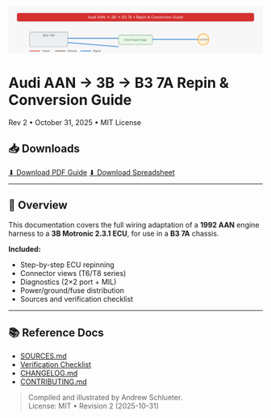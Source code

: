 <!-- docs/index.md -->
<link rel="stylesheet" href="./assets/style.css">
<link rel="icon" href="./assets/audi-wiring-banner.svg">

<div class="hero">
  <img src="./assets/audi-wiring-banner.svg" alt="Audi Wiring Guide Banner" class="banner">
  <h1>Audi AAN → 3B → B3 7A Repin & Conversion Guide</h1>
  <p class="sub">Rev 2 • October 31, 2025 • MIT License</p>
</div>

## 📥 Downloads

<div class="btn-row">
  <a class="btn" href="../spec/AAN_to_3B_B3_7A_Repin_Guide.pdf">⬇ Download PDF Guide</a>
  <a class="btn secondary" href="../spec/AAN_to_3B_B3_7A_full.xlsx">⬇ Download Spreadsheet</a>
</div>

---

## 🧭 Overview
This documentation covers the full wiring adaptation of a **1992 AAN** engine harness to a **3B Motronic 2.3.1 ECU**, for use in a **B3 7A** chassis.

**Included:**
- Step-by-step ECU repinning
- Connector views (T6/T8 series)
- Diagnostics (2×2 port + MIL)
- Power/ground/fuse distribution
- Sources and verification checklist

---

## 📚 Reference Docs
- [SOURCES.md](./SOURCES.md)
- [Verification Checklist](./verification-checklist.md)
- [CHANGELOG.md](./CHANGELOG.md)
- [CONTRIBUTING.md](./CONTRIBUTING.md)

> Compiled and illustrated by Andrew Schlueter.  
> License: MIT • Revision 2 (2025-10-31)
